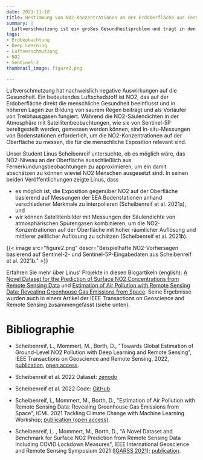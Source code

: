 ```yaml
---
date: 2021-11-18
title: Bestimmung von NO2-Konzentrationen an der Erdoberfläche aus Fernerkundungsdaten
summary: |
  Luftverschmutzung ist ein großes Gesundheitsproblem und trägt in den meisten Fällen auch zum Klimawandel bei. Die Messung der Luftverschmutzung ist kostspielig und daher nur in einigen Ländern verfügbar. Wir haben untersucht, ob frei verfügbare Erdbeobachtungsdaten genutzt werden können, um die Luftverschmutzung an der Erdoberfläche zu abschätzen.
tags:
- Erdbeobachtung
- Deep Learning
- Luftverschmutzung
- NO2
- Sentinel-2
thumbnail_image: figure2.png

---
```


Luftverschmutzung hat nachweislich negative Auswirkungen auf die Gesundheit. Ein bedeutendes Luftschadstoff ist NO2, das auf der Erdoberfläche direkt die menschliche Gesundheit beeinflusst und in höheren Lagen zur Bildung von saurem Regen beiträgt und als Vorläufer von Treibhausgasen fungiert. Während die NO2-Säulendichten in der Atmosphäre mit Satellitenbeobachtungen, wie sie von Sentinel-5P bereitgestellt werden, gemessen werden können, sind In-situ-Messungen von Bodenstationen erforderlich, um die NO2-Konzentrationen auf der Oberfläche zu messen, die für die menschliche Exposition relevant sind.

Unser Student Linus Scheibenreif untersuchte, ob es möglich wäre, das NO2-Niveau an der Oberfläche ausschließlich aus Fernerkundungsbeobachtungen zu approximieren, um ein damit abschätzen zu können wieviel NO2 Menschen ausgesetzt sind. In seinen beiden Veröffentlichungen zeigte Linus, dass

* es möglich ist, die Exposition gegenüber NO2 auf der Oberfläche basierend auf Messungen der EEA Bodenstationen anhand verschiedener Merkmale zu interpolieren (Scheibenreif et al. 2021a), und
* wir können Satellitenbilder mit Messungen der Säulendichte von atmosphärischen Spurengasen kombinieren, um die NO2-Konzentrationen auf der Oberfläche mit hoher räumlicher Auflösung und mittlerer zeitlicher Auflösung zu schätzen (Scheibenreif et al. 2021b).

{{<  image
src="figure2.png"
descr="Beispielhafte NO2-Vorhersagen basierend auf Sentinel-2- und Sentinel-5P-Eingabedaten aus Scheibenreif et al. 2021b." >}}

Erfahren Sie mehr über Linus' Projekte in diesen Blogartikeln (english): [A Novel Dataset for the Prediction of Surface NO2 Concentrations from Remote Sensing Data](https://hsg-aiml.github.io/2021/04/07/A_Novel_Dataset_for_the_Estimation_of_Surface_NO2_Concentrations_from_Remote_Sensing_Data.html) und [Estimation of Air Pollution with Remote Sensing Data: Revealing Greenhouse Gas Emissions from Space](https://hsg-aiml.github.io/2021/07/23/Estimation_of_Air_Pollution_with_Remote_Sensing_Data.html). 
Seine Ergebnisse wurden auch in einem Artikel der IEEE Transactions on Geoscience and Remote Sensing zusammengefasst (siehe unten).


# Bibliographie

* Scheibenreif, L., Mommert, M., Borth, D., "Towards Global Estimation of Ground-Level NO2 Pollution with Deep Learning and Remote Sensing", IEEE Transactions on Geoscience and Remote Sensing, 2022, [publication](https://doi.org/10.1109/TGRS.2022.3160827), [open access](http://www.alexandria.unisg.ch/266586/1/Toward_Global_Estimation_of_Ground-Level_NO2_Pollution_With_Deep_Learning_and_Remote_Sensing.pdf).

* Scheibenreif et al. 2022 Dataset: [zenodo](https://doi.org/10.5281/zenodo.5764262)

* Scheibenreif et al. 2022 Code: [GitHub](https://github.com/HSG-AIML/Global-NO2-Estimation)

* Scheibenreif, L, Mommert, M., Borth, D., "Estimation of Air Pollution with Remote Sensing Data: Revealing Greenhouse Gas Emissions from Space", ICML 2021 Tackling Climate Change with Machine Learning Workshop;
[publication (open access)](https://www.climatechange.ai/papers/icml2021/23).

* Scheibenreif, L. , Mommert, M., Borth, D., "A Novel Dataset and Benchmark for Surface NO2 Prediction from Remote Sensing Data Including COVID Lockdown Measures", IEEE International Geoscience and Remote Sensing Symposium 2021 ([IGARSS 2021](https://igarss2021.com/)); [publication](https://ieeexplore.ieee.org/iel7/9553015/9553016/09554037.pdf).
